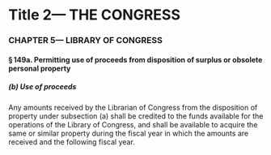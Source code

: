 
# Title 2— THE CONGRESS
### CHAPTER 5— LIBRARY OF CONGRESS
#### § 149a. Permitting use of proceeds from disposition of surplus or obsolete personal property
##### (b) Use of proceeds

Any amounts received by the Librarian of Congress from the disposition of property under subsection (a) shall be credited to the funds available for the operations of the Library of Congress, and shall be available to acquire the same or similar property during the fiscal year in which the amounts are received and the following fiscal year.
